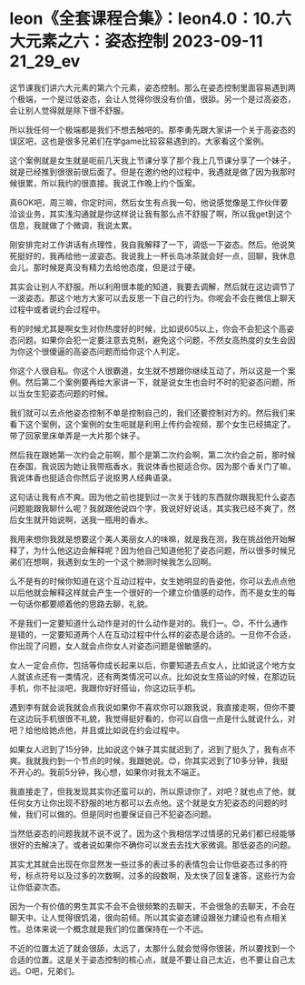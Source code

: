 # leon《全套课程合集》：leon4.0：10.六大元素之六：姿态控制 2023-09-11 21_29_ev

这节课我们讲六大元素的第六个元素，姿态控制。那么在姿态控制里面容易遇到两个极端，一个是过低姿态，会让人觉得你很没有价值，很舔。另一个是过高姿态，会让别人觉得就是除下很不舒服。

所以我任何一个极端都是我们不想去触吧的。那李勇先跟大家讲一个关于高姿态的误区吧，这也是很多兄弟们在学game比较容易遇到的。大家看这个案例。

这个案例就是女生就是呃前几天我上节课分享了那个我上几节课分享了一个妹子，就是已经推到很很前很后面了。但是在邀约他的过程中，我遇就是做了因为我那时候很累，所以我约的很直接。我说工作晚上约个饭案。

真6OK吧，周三嘛，你定时间，然后女生有点我一句，他说感觉像是工作伙伴要洽谈业务，其实浅沟通就是你这样说让我有那么点不舒服了啊，所以我get到这个信息，我就做了个微调，我说太累。

刚安排完对工作讲话有点理性，我自我解释了一下，调低一下姿态。然后。他说笑死挺好的，我再给他一波姿态。我说我上一杯长岛冰茶就会好一点，回聊，我休息会儿。那时候是真没有精力去给他态度，但是过于硬。

其实会让别人不舒服。所以利用很本能的知道，我要去调解，然后就在这边调节了一波姿态。那这个地方大家可以去反思一下自己的行为。你呢会不会在微信上聊天过程中或者说约会过程中。

有的时候尤其是啊女生对你热度好的时候，比如说605以上，你会不会犯这个高姿态问题。如果你会犯一定要注意去克制，避免这个问题，不然女高热度的女生会因为你这个很傻逼的高姿态问题而给你这个人判定。

你这个人很自私。你这个人很霸道，女生就不想跟你继续互动了，所以这是一个案例。然后第二个案例要再给大家讲一下，就是说女生也会时不时的犯姿态问题，所以当女生犯姿态问题的时候。

我们就可以去点他姿态控制不单是控制自己的，我们还要控制对方的。然后我们来看下这个案例，这个案例的女生呃就是利用上传约会视频，那个女生已经搞定了。带了回家里床单弄是一大片那个妹子。

然后我在跟她第一次约会之前啊，那个是第二次约会啊，第二次约会之前，那时候在泰国，我说因为她让我带瓶香水，我说体香也挺适合你。因为那个香关门了嘛，我说体香也挺适合你然后子说抠男人经典语录。

这句话让我有点不爽。因为他之前也提到过一次关于钱的东西就你跟我犯什么姿态问题能跟我聊什么呢？我就跟他说四个字，我说好好说话，其实我已经不爽了，然后女生就开始说啊，送我一瓶用的香水。

我用来想你我就是想要这个美人美丽女人的味嘛，就是我在测，我在挑战他开始解释了，为什么他这边会解释呢？因为他自己知道他犯了姿态问题，所以很多时候兄弟们在想啊，我遇到女生的一个这个肺测时候我怎么回啊。

么不是有的时候你知道在这个互动过程中，女生她明显的告姿他，你可以去点点他以后他就会解释这样就会产生一个很好的一个建立价值感的动作，而不是女生的每一句话你都要顺着他的思路去聊，礼貌。

不是我们一定要知道什么动作是对的什么动作是对的。我们一。😊，不什么通作是错的，一定要知道两个人在互动过程中什么样的姿态是合适的。一旦你不合适，你出现了问题，女人就会点你女人对姿态问题是很敏感的。

女人一定会点你，包括等你成长起来以后，你要知道去点女人，比如说这个地方女人就该点还有一类情况，还有两类情况可以点。比如说女生搭讪的时候，在那边玩手机，你不扯淡吧，我跟你好好搭讪，你这边玩手机。

遇到李有就会说我就会点我说如果你不喜欢你可以跟我说，我直接走啊，但你不要在这边玩手机很很不礼貌，我觉得挺好看的，你可以自信一点是什么就说什么，对吧？给他给她点他，并且或比如说在约会过程中。

如果女人迟到了15分钟，比如说这个妹子其实就迟到了，迟到了挺久了，我有点不爽。我就我约到一个节点的时候，我跟她说。😊，你其实迟到了10多分钟，我挺不开心的。我前5分钟，我心想，如果你对我太不端正。

我直接走了，但我发现其实你还蛮可以的，所以原谅你了，对吧？就也点了他，就任何女方让你出现不舒服的地方都可以去点他。这个就是女方犯姿态的问题的时候，我们可以做的。但是同时也要保证自己不犯姿态问题。

当然低姿态的问题我就不说不说了。因为这个我相信学过情感的兄弟们都已经能够很好的去解决了。或者说如果你不确你可以发去去找大家微调。那低姿态的问题。

其实尤其就会出现在你显然发一些过多的表过多的表情包会让你低姿态过多的符号，标点符号以及过多的次数啊，过多的段数啊，及太快了回复速答，这些行为会让你低姿次态。

因为一个有价值的男生其实不会不会很频繁的去聊天，不会很急的去聊天，不会在聊天中。让人觉得很饥渴，很向前倾。所以其实姿态建设跟张力建设也有点相关性。总体来说一个概念就是我们的位置保持在一个不远。

不近的位置太近了就会很舔，太远了，太那什么就会觉得你很装，所以要找到一个合适的位置。这是关于姿态控制的核心点，就是不要让自己太近，也不要让自己太远。O吧，兄弟们。

